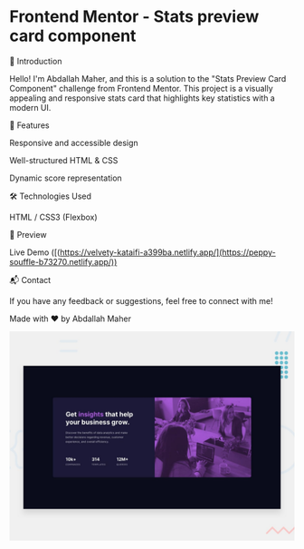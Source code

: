 # Frontend Mentor - Stats preview card component

🌟 Introduction

Hello! I'm Abdallah Maher, and this is a solution to the "Stats Preview Card Component" challenge from Frontend Mentor. This project is a visually appealing and responsive stats card that highlights key statistics with a modern UI.

🚀 Features

Responsive and accessible design

Well-structured HTML & CSS

Dynamic score representation

🛠 Technologies Used

HTML /  CSS3 (Flexbox)

🎨 Preview

Live Demo ([(https://velvety-kataifi-a399ba.netlify.app/](https://peppy-souffle-b73270.netlify.app/))

📬 Contact

If you have any feedback or suggestions, feel free to connect with me!

Made with ❤️ by Abdallah Maher

![Design preview for the Stats preview card component coding challenge](./design/desktop-preview.jpg)
